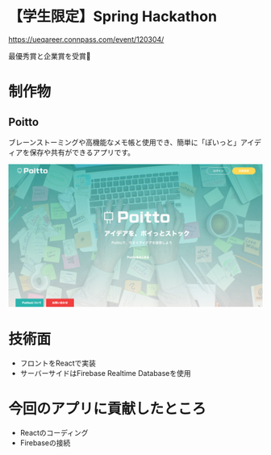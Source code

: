# 【学生限定】Spring Hackathon
https://ueqareer.connpass.com/event/120304/

最優秀賞と企業賞を受賞🎉

# 制作物
## Poitto
ブレーンストーミングや高機能なメモ帳と使用でき、簡単に「ぽいっと」アイディアを保存や共有ができるアプリです。

![top](image/top.png)

# 技術面
- フロントをReactで実装
- サーバーサイドはFirebase Realtime Databaseを使用

# 今回のアプリに貢献したところ
- Reactのコーディング
- Firebaseの接続


